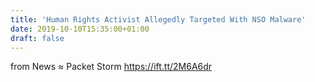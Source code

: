 ```yaml
---
title: 'Human Rights Activist Allegedly Targeted With NSO Malware'
date: 2019-10-10T15:35:00+01:00
draft: false
---
```


  
  
from News ≈ Packet Storm https://ift.tt/2M6A6dr